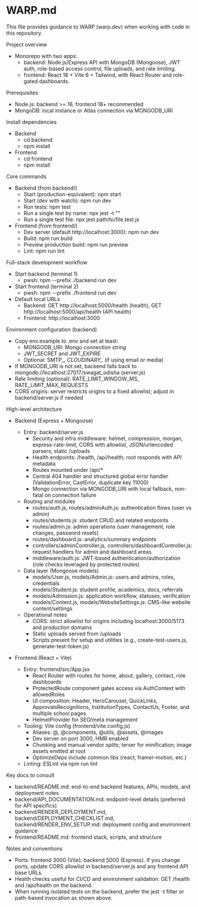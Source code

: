 # WARP.md

This file provides guidance to WARP (warp.dev) when working with code in this repository.

Project overview
- Monorepo with two apps:
  - backend: Node.js/Express API with MongoDB (Mongoose), JWT auth, role-based access control, file uploads, and rate limiting.
  - frontend: React 18 + Vite 6 + Tailwind, with React Router and role-gated dashboards.

Prerequisites
- Node.js: backend >= 16, frontend 18+ recommended
- MongoDB: local instance or Atlas connection via MONGODB_URI

Install dependencies
- Backend
  - cd backend
  - npm install
- Frontend
  - cd frontend
  - npm install

Core commands
- Backend (from backend/)
  - Start (production-equivalent): npm start
  - Start (dev with watch): npm run dev
  - Run tests: npm test
  - Run a single test by name: npx jest -t "<test name regex>"
  - Run a single test file: npx jest path/to/file.test.js
- Frontend (from frontend/)
  - Dev server (default http://localhost:3000): npm run dev
  - Build: npm run build
  - Preview production build: npm run preview
  - Lint: npm run lint

Full-stack development workflow
- Start backend (terminal 1)
  - pwsh: npm --prefix ./backend run dev
- Start frontend (terminal 2)
  - pwsh: npm --prefix ./frontend run dev
- Default local URLs
  - Backend: GET http://localhost:5000/health (health), GET http://localhost:5000/api/health (API health)
  - Frontend: http://localhost:3000

Environment configuration (backend)
- Copy env.example to .env and set at least:
  - MONGODB_URI: Mongo connection string
  - JWT_SECRET and JWT_EXPIRE
  - Optional: SMTP_*, CLOUDINARY_* (if using email or media)
- If MONGODB_URI is not set, backend falls back to mongodb://localhost:27017/swagat_odisha (server.js)
- Rate limiting (optional): RATE_LIMIT_WINDOW_MS, RATE_LIMIT_MAX_REQUESTS
- CORS origins: server restricts origins to a fixed allowlist; adjust in backend/server.js if needed

High-level architecture
- Backend (Express + Mongoose)
  - Entry: backend/server.js
    - Security and infra middleware: helmet, compression, morgan, express-rate-limit, CORS with allowlist, JSON/urlencoded parsers, static /uploads
    - Health endpoints: /health, /api/health; root responds with API metadata
    - Routes mounted under /api/*
    - Central 404 handler and structured global error handler (ValidationError, CastError, duplicate key 11000)
    - Mongo connection via MONGODB_URI with local fallback, non-fatal on connection failure
  - Routing and modules
    - routes/auth.js, routes/adminAuth.js: authentication flows (user vs admin)
    - routes/students.js: student CRUD and related endpoints
    - routes/admin.js: admin operations (user management, role changes, password resets)
    - routes/dashboard.js: analytics/summary endpoints
    - controllers/adminController.js, controllers/dashboardController.js: request handlers for admin and dashboard areas
    - middleware/auth.js: JWT-based authentication/authorization (role checks leveraged by protected routes)
  - Data layer (Mongoose models)
    - models/User.js, models/Admin.js: users and admins, roles, credentials
    - models/Student.js: student profile, academics, docs, referrals
    - models/Admission.js: application workflow, statuses, verification
    - models/Content.js, models/WebsiteSettings.js: CMS-like website content/settings
  - Operational notes
    - CORS: strict allowlist for origins including localhost:3000/5173 and production domains
    - Static uploads served from /uploads
    - Scripts present for setup and utilities (e.g., create-test-users.js, generate-test-token.js)

- Frontend (React + Vite)
  - Entry: frontend/src/App.jsx
    - React Router with routes for home, about, gallery, contact, role dashboards
    - ProtectedRoute component gates access via AuthContext with allowedRoles
    - UI composition: Header, HeroCarousel, QuickLinks, ApprovalsRecognitions, InstitutionTypes, ContactUs, Footer, and multiple school pages
    - HelmetProvider for SEO/meta management
  - Tooling: Vite config (frontend/vite.config.js)
    - Aliases: @, @components, @utils, @assets, @images
    - Dev server on port 3000, HMR enabled
    - Chunking and manual vendor splits; terser for minification; image assets emitted at root
    - OptimizeDeps include common libs (react, framer-motion, etc.)
  - Linting: ESLint via npm run lint

Key docs to consult
- backend/README.md: end-to-end backend features, APIs, models, and deployment notes
- backend/API_DOCUMENTATION.md: endpoint-level details (preferred for API specifics)
- backend/RENDER_DEPLOYMENT.md, backend/DEPLOYMENT_CHECKLIST.md, backend/RENDER_ENV_SETUP.md: deployment config and environment guidance
- frontend/README.md: frontend stack, scripts, and structure

Notes and conventions
- Ports: frontend 3000 (Vite), backend 5000 (Express). If you change ports, update CORS allowlist in backend/server.js and any frontend API base URLs.
- Health checks useful for CI/CD and environment validation: GET /health and /api/health on the backend.
- When running isolated tests on the backend, prefer the jest -t filter or path-based invocation as shown above.

